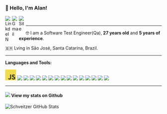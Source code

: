### 👋 Hello, I'm Alan!

<a target="_blank" href="https://www.linkedin.com/in/alansc/">
  <img align="left" alt="LinkdeIN" width="22px" src="https://cdn.jsdelivr.net/npm/simple-icons@v3/icons/linkedin.svg" />
</a>
<a target="_blank" href="mailto:alan.schveitzer@gmail.com">
  <img align="left" alt="Gmail" width="22px" src="https://cdn.jsdelivr.net/npm/simple-icons@v3/icons/gmail.svg" />
</a>  
<a target="_blank" href="https://schveitzer.github.io/">
  <img align="left" alt="Site" width="22px" src="https://api.iconify.design/dashicons:admin-site.svg" />
</a>  
</br>

---- 

🤓 I am a Software Test Engineer(Qa), **27 years old** and **5 years of experience**.

🇧🇷 Lving in São José, Santa Catarina, Brazil.

----

**Languages and Tools:**  

<code title="JavaScript"><img height="35" src="https://raw.githubusercontent.com/github/explore/80688e429a7d4ef2fca1e82350fe8e3517d3494d/topics/javascript/javascript.png"></code>
<code title="Python"><img height="35" src="https://api.iconify.design/logos:python.svg"></code>
<code title="Java"><img height="35" src="https://api.iconify.design/logos:java.svg"></code>
<code title="SQL"><img height="35" src="https://w7.pngwing.com/pngs/552/345/png-transparent-sql-database-computer-icons-sql-icon-blue-text-rectangle.png"></code>
<code title="Selenium"><img height="35" src="https://api.iconify.design/logos:selenium.svg"></code>
<code title="WebdriverIO"><img height="35" src="https://www.testautomation.app/wp-content/uploads/2018/11/webdriver-robot-with-dots.png"></code>
<code title="Appium"><img height="35" src="https://api.iconify.design/logos:appium.svg"></code>
<code title="Cucumber"><img height="35" src="https://api.iconify.design/logos:cucumber.svg"></code>
<code title="Pytest"><img height="35" src="https://tetamap.files.wordpress.com/2015/02/pytest1.png"></code>
<code title="Behave"><img height="35" src="https://behave.readthedocs.io/en/latest/_static/behave_logo1.png"></code>
<code title="Jira"><img height="35" src="https://cdn.iconscout.com/icon/free/png-512/jira-282222.png"></code>
<code title="Postman"><img height="35" src="https://api.iconify.design/logos:postman.svg"></code>
<code title="Git"><img height="35" src="https://api.iconify.design/logos:git-icon.svg"></code>
<code title="Docker"><img height="35" src="https://api.iconify.design/logos:docker-icon.svg"></code>
<code title="Android Studio"><img height="35" src="https://p7.hiclipart.com/preview/483/345/293/android-studio-integrated-development-environment-intellij-idea-software-build-studio.jpg"></code>
<code title="Jenkins"><img height="35" src="https://api.iconify.design/logos:jenkins.svg"></code>

----

#### <img src="https://media.giphy.com/media/VgCDAzcKvsR6OM0uWg/giphy.gif" width="50"> View my stats on Github 
   
![Schveitzer GitHub Stats](https://github-readme-stats.vercel.app/api?username=Schveitzer&show_icons=true)
